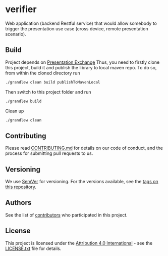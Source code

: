 # verifier
Web application (backend Restful service) that would allow somebody to trigger the presentation use case (cross device, remote presentation scenario).

## Build


Project depends on [Presentation Exchange](https://github.com/niscy-eudiw/presentation-exchange-kt)
Thus, you need to firstly clone this project, build it and publish the library to 
local maven repo. To do so, from within the cloned directory run

```bash
./grandlew clean build publishToMavenLocal
```

Then switch to this project folder and run

```bash
./grandlew build
```

Clean up

```bash
./grandlew clean
```

## Contributing

Please read [CONTRIBUTING.md](CONTRIBUTING.md) for details on our code of conduct,
and the process for submitting pull requests to us.

## Versioning

We use [SemVer](http://semver.org/) for versioning. For the versions available, 
see the [tags on this repository](https://github.com/eu-digital-identity-wallet/architecture-and-reference-framework/tags). 

## Authors

See the list of [contributors](https://github.com/eu-digital-identity-wallet/architecture-and-reference-framework/graphs/contributors) who participated in this project.

## License

This project is licensed under the [Attribution 4.0
International](http://creativecommons.org/licenses/by/4.0/) - see the
[LICENSE.txt](LICENSE) file for details.